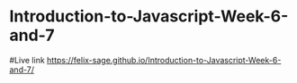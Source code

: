 # Introduction-to-Javascript-Week-6-and-7
#Live link
https://felix-sage.github.io/Introduction-to-Javascript-Week-6-and-7/
